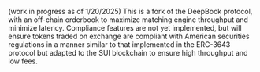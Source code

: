 (work in progress as of 1/20/2025)
This is a fork of the DeepBook protocol, with an off-chain orderbook to maximize matching engine throughput and minimize latency. 
Compliance features are not yet implemented, but will ensure tokens traded on exchange are compliant with American securities regulations in a manner similar to that implemented in the ERC-3643 protocol but adapted to the SUI blockchain to ensure high throughput and low fees. 
